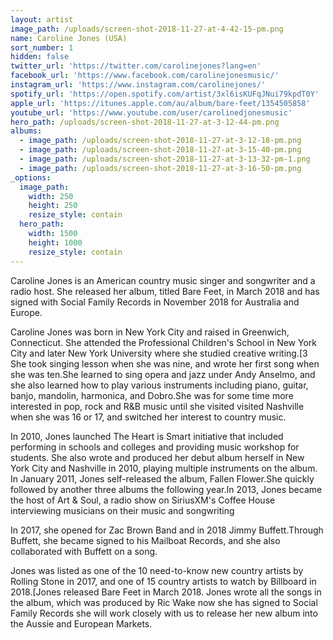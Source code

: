 ```yaml
---
layout: artist
image_path: /uploads/screen-shot-2018-11-27-at-4-42-15-pm.png
name: Caroline Jones (USA)
sort_number: 1
hidden: false
twitter_url: 'https://twitter.com/carolinejones?lang=en'
facebook_url: 'https://www.facebook.com/carolinejonesmusic/'
instagram_url: 'https://www.instagram.com/carolinejones/'
spotify_url: 'https://open.spotify.com/artist/3xl6isKUFqJNui79kpdT0Y'
apple_url: 'https://itunes.apple.com/au/album/bare-feet/1354505858'
youtube_url: 'https://www.youtube.com/user/carolinedjonesmusic'
hero_path: /uploads/screen-shot-2018-11-27-at-3-12-44-pm.png
albums:
  - image_path: /uploads/screen-shot-2018-11-27-at-3-12-18-pm.png
  - image_path: /uploads/screen-shot-2018-11-27-at-3-15-40-pm.png
  - image_path: /uploads/screen-shot-2018-11-27-at-3-13-32-pm-1.png
  - image_path: /uploads/screen-shot-2018-11-27-at-3-16-50-pm.png
_options:
  image_path:
    width: 250
    height: 250
    resize_style: contain
  hero_path:
    width: 1500
    height: 1000
    resize_style: contain
---
```


Caroline Jones is an American country music singer and songwriter and a radio host. She released her album, titled Bare Feet, in March 2018 and has signed with Social Family Records in November 2018 for Australia and Europe.

Caroline Jones was born in New York City and raised in Greenwich, Connecticut. She attended the Professional Children's School in New York City and later New York University where she studied creative writing.[3 She took singing lesson when she was nine, and wrote her first song when she was ten.She learned to sing opera and jazz under Andy Anselmo, and she also learned how to play various instruments including piano, guitar, banjo, mandolin, harmonica, and Dobro.She was for some time more interested in pop, rock and R&B music until she visited visited Nashville when she was 16 or 17, and switched her interest to country music.

In 2010, Jones launched The Heart is Smart initiative that included performing in schools and colleges and providing music workshop for students. She also wrote and produced her debut album herself in New York City and Nashville in 2010, playing multiple instruments on the album. In January 2011, Jones self-released the album, Fallen Flower.She quickly followed by another three albums the following year.In 2013, Jones became the host of Art & Soul, a radio show on SiriusXM's Coffee House interviewing musicians on their music and songwriting

In 2017, she opened for Zac Brown Band and in 2018 Jimmy Buffett.Through Buffett, she became signed to his Mailboat Records, and she also collaborated with Buffett on a song.

Jones was listed as one of the 10 need-to-know new country artists by Rolling Stone in 2017, and one of 15 country artists to watch by Billboard in 2018.[Jones released Bare Feet in March 2018. Jones wrote all the songs in the album, which was produced by Ric Wake now she has signed to Social Family Records she will work closely with us to release her new album into the Aussie and European Markets.